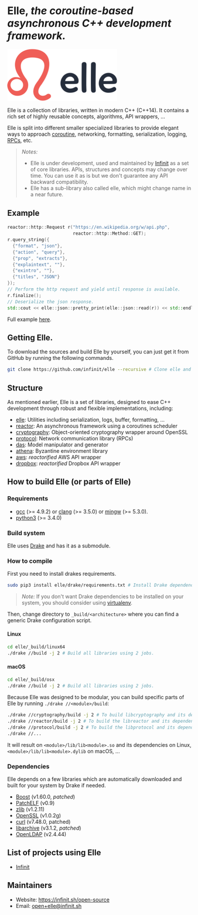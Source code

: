 # Elle, *the coroutine-based asynchronous C++ development framework.*

<img src="docs/static_files/elle_logotype@2x.png" alt="Logo - Elle" title="Elle logotype" width="300" style="max-width:300px;">

Elle is a collection of libraries, written in modern C++ (C++14). It contains a rich set of highly reusable concepts, algorithms, API wrappers, ...

Elle is split into different smaller specialized libraries to provide elegant ways to approach [coroutine](https://en.wikipedia.org/wiki/Coroutine), networking, formatting, serialization, logging, [RPCs](https://en.wikipedia.org/wiki/Remote_procedure_call), etc.

> *Notes:*
> - Elle is under development, used and maintained by [Infinit](https://infinit.sh) as a set of core libraries. APIs, structures and concepts may change over time. You can use it as is but we don't guarantee any API backward compatibility.
> - Elle has a sub-library also called elle, which might change name in a near future.

## Example
```cpp
reactor::http::Request r("https://en.wikipedia.org/w/api.php",
                         reactor::http::Method::GET);
r.query_string({
  {"format", "json"},
  {"action", "query"},
  {"prop", "extracts"},
  {"explaintext", ""},
  {"exintro", ""},
  {"titles", "JSON"}
});
// Perform the http request and yield until response is available.
r.finalize();
// Deserialize the json response.
std::cout << elle::json::pretty_print(elle::json::read(r)) << std::endl;
```
Full example [here](examples/samples/get_wikipedia.cc).

## Getting Elle.

To download the sources and build Elle by yourself, you can just get it from GitHub by running the following commands.

```bash
git clone https://github.com/infinit/elle --recursive # Clone elle and its submodules.
```

## Structure

As mentioned earlier, Elle is a set of libraries, designed to ease C++ development through robust and flexible implementations, including:
- [elle](elle): Utilities including serialization, logs, buffer, formatting, ...
- [reactor](reactor): An asynchronous framework using a coroutines scheduler
- [cryptography](cryptography): Object-oriented cryptography wrapper around OpenSSL
- [protocol](protocol): Network communication library (RPCs)
- [das](das): Model manipulator and generator
- [athena](athena): Byzantine environment library
- [aws](aws): *reactorified* AWS API wrapper
- [dropbox](dropbox): *reactorified* Dropbox API wrapper

## How to build Elle (or parts of Elle)

### Requirements

- [gcc](https://gcc.gnu.org) (>= 4.9.2) or [clang](http://clang.llvm.org) (>= 3.5.0) or [mingw](http://mingw.org) (>= 5.3.0).
- [python3](https://www.python.org/download) (>= 3.4.0)

### Build system

Elle uses [Drake](https://github.com/infinit/drake) and has it as a submodule.

### How to compile

First you need to install drakes requirements.

```bash
sudo pip3 install elle/drake/requirements.txt # Install Drake dependencies.
```
> *Note:* If you don't want Drake dependencies to be installed on your system, you should consider using [virtualenv](https://virtualenv.pypa.io/en/stable/installation).

Then, change directory to `_build/<architecture>` where you can find a generic Drake configuration script.

#### Linux


```bash
cd elle/_build/linux64
./drake //build -j 2 # Build all libraries using 2 jobs.
```

#### macOS

```bash
cd elle/_build/osx
./drake //build -j 2 # Build all libraries using 2 jobs.
```

Because Elle was designed to be modular, you can build specific parts of Elle by running `./drake //<module>/build`:

```bash
./drake //cryptography/build -j 2 # To build libcryptography and its dependencies.
./drake //reactor/build -j 2 # To build the libreactor and its dependencies.
./drake //protocol/build -j 2 # To build the libprotocol and its dependencies.
./drake //...
```
It will result on `<module>/lib/lib<module>.so` and its dependencies on Linux, `<module>/lib/lib<module>.dylib` on macOS, ...

### Dependencies

Elle depends on a few libraries which are automatically downloaded and built for your system by Drake if needed.

- [Boost](http://boost.org) (v1.60.0, _patched_)
- [PatchELF](http://nixos.org/patchelf.html) (v0.9)
- [zlib](http://www.zlib.net) (v1.2.11)
- [OpenSSL](https://www.openssl.org) (v1.0.2g)
- [curl](https://curl.haxx.se) (v7.48.0, patched)
- [libarchive](http://www.libarchive.org) (v3.1.2, _patched_)
- [OpenLDAP](http://www.openldap.org) (v2.4.44)

## List of projects using Elle

- [Infinit](https://github.com/infinit/infinit)

## Maintainers

 * Website: https://infinit.sh/open-source
 * Email: open+elle@infinit.sh
